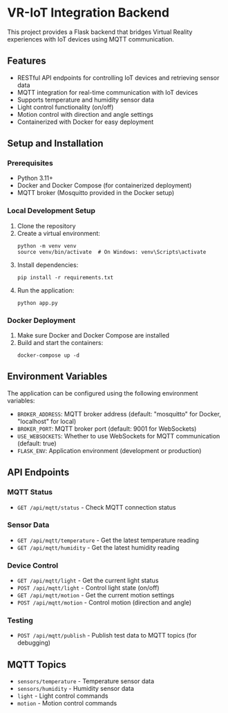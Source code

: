 # VR-IoT Integration Backend

This project provides a Flask backend that bridges Virtual Reality experiences with IoT devices using MQTT communication.

## Features

- RESTful API endpoints for controlling IoT devices and retrieving sensor data
- MQTT integration for real-time communication with IoT devices
- Supports temperature and humidity sensor data
- Light control functionality (on/off)
- Motion control with direction and angle settings
- Containerized with Docker for easy deployment

## Setup and Installation

### Prerequisites

- Python 3.11+
- Docker and Docker Compose (for containerized deployment)
- MQTT broker (Mosquitto provided in the Docker setup)

### Local Development Setup

1. Clone the repository
2. Create a virtual environment:
   ```
   python -m venv venv
   source venv/bin/activate  # On Windows: venv\Scripts\activate
   ```
3. Install dependencies:
   ```
   pip install -r requirements.txt
   ```
4. Run the application:
   ```
   python app.py
   ```

### Docker Deployment

1. Make sure Docker and Docker Compose are installed
2. Build and start the containers:
   ```
   docker-compose up -d
   ```

## Environment Variables

The application can be configured using the following environment variables:

- `BROKER_ADDRESS`: MQTT broker address (default: "mosquitto" for Docker, "localhost" for local)
- `BROKER_PORT`: MQTT broker port (default: 9001 for WebSockets)
- `USE_WEBSOCKETS`: Whether to use WebSockets for MQTT communication (default: true)
- `FLASK_ENV`: Application environment (development or production)

## API Endpoints

### MQTT Status
- `GET /api/mqtt/status` - Check MQTT connection status

### Sensor Data
- `GET /api/mqtt/temperature` - Get the latest temperature reading
- `GET /api/mqtt/humidity` - Get the latest humidity reading

### Device Control
- `GET /api/mqtt/light` - Get the current light status
- `POST /api/mqtt/light` - Control light state (on/off)
- `GET /api/mqtt/motion` - Get the current motion settings
- `POST /api/mqtt/motion` - Control motion (direction and angle)

### Testing
- `POST /api/mqtt/publish` - Publish test data to MQTT topics (for debugging)

## MQTT Topics

- `sensors/temperature` - Temperature sensor data
- `sensors/humidity` - Humidity sensor data
- `light` - Light control commands
- `motion` - Motion control commands
